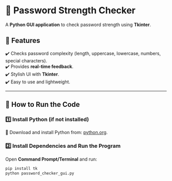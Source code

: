 # 🔐 Password Strength Checker  

A **Python GUI application** to check password strength using **Tkinter**.  

## 📌 Features  
✔️ Checks password complexity (length, uppercase, lowercase, numbers, special characters).  
✔️ Provides **real-time feedback**.  
✔️ Stylish UI with **Tkinter**.  
✔️ Easy to use and lightweight.  

---

## 🚀 How to Run the Code  

### **1️⃣ Install Python (if not installed)**  
🔹 Download and install Python from: [python.org](https://www.python.org/downloads/).  

### **2️⃣ Install Dependencies and Run the Program**  
Open **Command Prompt/Terminal** and run:  
```sh
pip install tk
python password_checker_gui.py
